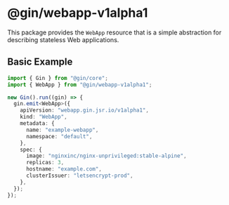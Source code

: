 # @gin/webapp-v1alpha1

[cert-manager]: https://cert-manager.io/

This package provides the `WebApp` resource that is a simple abstraction for describing stateless Web applications.

## Basic Example

```ts
import { Gin } from "@gin/core";
import { WebApp } from "@gin/webapp-v1alpha1";

new Gin().run((gin) => {
  gin.emit<WebApp>({
    apiVersion: "webapp.gin.jsr.io/v1alpha1",
    kind: "WebApp",
    metadata: {
      name: "example-webapp",
      namespace: "default",
    },
    spec: {
      image: "nginxinc/nginx-unprivileged:stable-alpine",
      replicas: 3,
      hostname: "example.com",
      clusterIssuer: "letsencrypt-prod",
    },
  });
});
```
